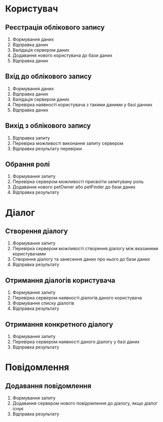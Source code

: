 # Користувач

## Реєстрація облікового запису

1. Формування даних
1. Відправка даних
1. Валідація сервером даних
1. Додавання нового користувача до бази даних
1. Відправка даних

## Вхід до облікового запису

1. Формування даних
1. Відправка даних
1. Валідація сервером даних
1. Перевірка наявності користувача з такими даними у базі данних
1. Відправка даних

## Вихід з облікового запису

1. Відправка запиту
1. Перевірка можливості виконання запиту сервером
1. Відправка результату перевірки

## Обрання ролі

1. Формування запиту
1. Перевірка сервером можливості присвоїти запитувану роль
1. Додавання нового petOwner або petFinder до бази даних
1. Відправка результату

# Діалог

## Створення діалогу

1. Формування запиту
2. Перевірка сервером можливості створення діалогу між вказаними користувачами
3. Створення діалогу та занесення даних про нього до бази даних
4. Відправка результату

## Отримання діалогів користувача

1. Формування запиту
2. Перевірка сервером наявності діалогів даного користувача
3. Формування списку діалогів
4. Відправка результату

## Отримання конкретного діалогу

1. Формування запиту
2. Перевірка сервером наявності даного діалогу у базі даних
3. Відправка результату

# Повідомлення

## Додавання повідомлення

1. Формування запиту
1. Додавання сервером нового повідомлення до діалогу, якщо діалог існує
1. Відправка результату
